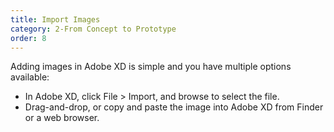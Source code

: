 ```yaml
---
title: Import Images
category: 2-From Concept to Prototype
order: 8
---
```


Adding images in Adobe XD is simple and you have multiple options available:    

- In Adobe XD, click File > Import, and browse to select the file.
- Drag-and-drop, or copy and paste the image into Adobe XD from Finder or a web browser.  



